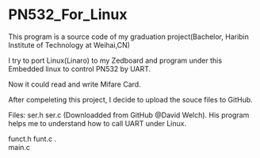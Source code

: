 # PN532_For_Linux


This program is a source code of my graduation project(Bachelor, Haribin Institute of Technology at Weihai,CN)


I try to port Linux(Linaro) to my Zedboard and program under this Embedded linux to control PN532 by UART.

Now it could read and write Mifare Card.

After compeleting this project, I decide to upload the souce files to GitHub.

Files:
ser.h ser.c (Downloadded from GitHub @David Welch). His program helps me to understand how to call UART under Linux.

funct.h funt.c .  
main.c

